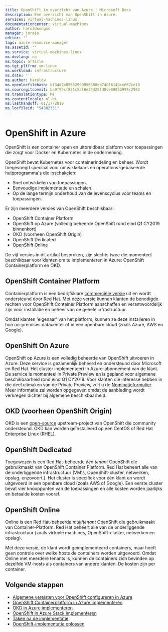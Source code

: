 ```yaml
---
title: OpenShift in overzicht van Azure | Microsoft Docs
description: Een overzicht van OpenShift in Azure.
services: virtual-machines-linux
documentationcenter: virtual-machines
author: haroldwongms
manager: joraio
editor: ''
tags: azure-resource-manager
ms.assetid: ''
ms.service: virtual-machines-linux
ms.devlang: na
ms.topic: article
ms.tgt_pltfrm: vm-linux
ms.workload: infrastructure
ms.date: ''
ms.author: haroldw
ms.openlocfilehash: bf34d7e85632999056388eb74816140ce667ce10
ms.sourcegitcommit: ba9f95cf821c5af8e24425fd8ce6985b998c2982
ms.translationtype: MT
ms.contentlocale: nl-NL
ms.lasthandoff: 01/17/2019
ms.locfileid: "54382351"
---
```

# <a name="openshift-in-azure"></a>OpenShift in Azure

OpenShift is een container open en uitbreidbaar platform voor toepassingen die zorgt voor Docker en Kubernetes in de onderneming.  

OpenShift bevat Kubernetes voor containerindeling en beheer. Wordt toegevoegd speciaal voor ontwikkelaars en operations-gebaseerde hulpprogramma's die inschakelen:

- Snel ontwikkelen van toepassingen.
- Eenvoudige implementatie en schalen.
- Op de lange termijn onderhoud van de levenscyclus voor teams en toepassingen.

Er zijn meerdere versies van OpenShift beschikbaar:

- OpenShift Container Platform
- OpenShift op Azure (volledig beheerde OpenShift rond eind Q1 CY2019 binnenkort)
- OKD (voorheen OpenShift Origin)
- OpenShift Dedicated
- OpenShift Online

De vijf versies in dit artikel besproken, zijn slechts twee die momenteel beschikbaar voor klanten om te implementeren in Azure: OpenShift Containerplatform en OKD.

## <a name="openshift-container-platform"></a>OpenShift Container Platform

Containerplatform is een bedrijfsklare [commerciële versie](https://www.openshift.com) uit en wordt ondersteund door Red Hat. Met deze versie kunnen klanten de benodigde rechten voor OpenShift Container Platform aanschaffen en verantwoordelijk zijn voor installatie en beheer van de gehele infrastructuur.

Omdat klanten 'eigenaar' van het platform, kunnen ze deze installeren in hun on-premises datacenter of in een openbare cloud (zoals Azure, AWS en Google).

## <a name="openshift-on-azure"></a>OpenShift On Azure

OpenShift op Azure is een volledig beheerde van OpenShift uitvoeren in Azure. Deze service is gezamenlijk beheerd en ondersteund door Microsoft en Red Hat. Het cluster implementeert in Azure-abonnement van de klant. De service is momenteel in Private Preview en is gepland voor algemene beschikbaarheid rond eind Q1 CY2019. Voor klanten die interesse hebben in die deel uitmaken van de Private Preview, vult u de [Nominatieformulier](http://aka.ms/openshiftazureinterest).  Meer informatie zal worden opgegeven omdat de aanbieding wordt verkregen dichter bij algemene beschikbaarheid.

## <a name="okd-formerly-openshift-origin"></a>OKD (voorheen OpenShift Origin)

OKD is een [open-source](https://www.okd.io/) upstream-project van OpenShift die community ondersteund. OKD kan worden geïnstalleerd op een CentOS of Red Hat Enterprise Linux (RHEL).

## <a name="openshift-dedicated"></a>OpenShift Dedicated

Toegewezen is een Red Hat-beheerde *één tenant* OpenShift die gebruikmaakt van OpenShift Container Platform. Red Hat beheert alle van de onderliggende infrastructuur (VM's, OpenShift-cluster, netwerken, opslag, enzovoort.). Het cluster is specifiek voor één klant en wordt uitgevoerd in een openbare cloud (zoals AWS of Google). Een eerste cluster bevat vier knooppunten van de toepassingen en alle kosten worden jaarlijks en betaalde kosten vooraf.

## <a name="openshift-online"></a>OpenShift Online

Online is een Red Hat-beheerde *multitenant* OpenShift die gebruikmaakt van Container-Platform. Red Hat beheert alle van de onderliggende infrastructuur (zoals virtuele machines, OpenShift-cluster, netwerken en opslag). 

Met deze versie, de klant wordt geïmplementeerd containers, maar heeft geen controle over welke hosts de containers worden uitgevoerd. Omdat Online met meerdere tenants is, kunnen de containers zich bevinden op dezelfde VM-hosts als containers van andere klanten. De kosten zijn per container.

## <a name="next-steps"></a>Volgende stappen

- [Algemene vereisten voor OpenShift configureren in Azure](./openshift-prerequisites.md)
- [OpenShift Containerplatform in Azure implementeren](./openshift-container-platform.md)
- [OKD in Azure implementeren](./openshift-okd.md)
- [OpenShift in Azure Stack implementeren](./openshift-azure-stack.md)
- [Taken na de implementatie](./openshift-post-deployment.md)
- [OpenShift-implementatie oplossen](./openshift-troubleshooting.md)
